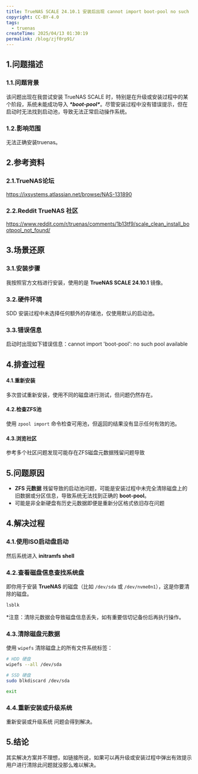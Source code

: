 ```yaml
---
title: TrueNAS SCALE 24.10.1 安装后出现 cannot import boot-pool no such pool available错误
copyright: CC-BY-4.0
tags:
  - truenas
createTime: 2025/04/13 01:30:19
permalink: /blog/zjf0rp91/
---
```


## 1.问题描述

### 1.1.问题背景

该问题出现在我尝试安装 TrueNAS SCALE 时，特别是在升级或安装过程中的某个阶段，系统未能成功导入 ***\*boot-pool\****。尽管安装过程中没有错误提示，但在启动时无法找到启动池，导致无法正常启动操作系统。

### 1.2.影响范围

无法正确安装truenas。

## 2.参考资料

### 2.1.TrueNAS论坛

https://ixsystems.atlassian.net/browse/NAS-131890

### 2.2.Reddit TrueNAS 社区

https://www.reddit.com/r/truenas/comments/1b13tf9/scale_clean_install_bootpool_not_found/

## 3.场景还原

### 3.1.安装步骤

我按照官方文档进行安装，使用的是 **TrueNAS SCALE 24.10.1** 镜像。

### 3.2.硬件环境

SDD 安装过程中未选择任何额外的存储池，仅使用默认的启动池。

### 3.3.错误信息

启动时出现如下错误信息：cannot import 'boot-pool': no such pool available

## 4.排查过程

#### 4.1.重新安装

多次尝试重新安装，使用不同的磁盘进行测试，但问题仍然存在。

#### 4.2.检查ZFS池

使用 `zpool import` 命令检查可用池，但返回的结果没有显示任何有效的池。

#### 4.3.浏览社区

参考多个社区问题发现可能存在ZFS磁盘元数据残留问题导致

## 5.问题原因

- **ZFS 元数据** 残留导致的启动池问题，可能是安装过程中未完全清除磁盘上的旧数据或分区信息，导致系统无法找到正确的 **boot-pool**。
- 可能是非全新硬盘有历史元数据即便是重新分区格式依旧存在问题

## 4.解决过程

### 4.1.使用ISO启动盘启动

然后系统进入 **initramfs shell**

### 4.2.查看磁盘信息查找系统盘

即你用于安装 **TrueNAS** 的磁盘（比如 `/dev/sda` 或 `/dev/nvme0n1`），这是你要清除的磁盘。

```bash
lsblk
```

*注意：清除元数据会导致磁盘信息丢失，如有重要信切记备份后再执行操作。

### 4.3.清除磁盘元数据

使用 `wipefs` 清除磁盘上的所有文件系统标签：

```bash
# HDD 硬盘
wipefs --all /dev/sda

# SSD 硬盘
sudo blkdiscard /dev/sda

exit
```

### 4.4.重新安装或升级系统

重新安装或升级系统 问题会得到解决。

## 5.结论

其实解决方案并不理想，如链接所说，如果可以再升级或安装过程中弹出有效提示用户进行清除此问题就没那么难以解决。

